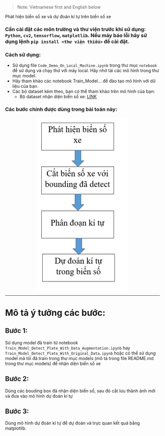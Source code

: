 > Note: Vietnamese first and English below

Phát hiện biển số xe và dự đoán kí tự trên biển số xe

### Cần cài đặt các môn trường và thư viện trước khi sử dụng: `Python`, `cv2`, `tensorflow`, `matplotlib`. Nếu máy báo lỗi hãy sử dụng lệnh `pip install <thư viện thiếu>` để cài đặt.

### Cách sử dụng:

- Sử dụng file `Code_Demo_On_Local_Machine.ipynb` trong thư mục `notebook` để sử dụng và chạy thử với máy local.
  Hãy nhớ tải các mô hình trong thư mục model.
- Hãy tham khảo các notebook Train_Model... để đào tạo mô hình với dữ liệu của bạn.
- Các bộ dataset kèm theo, bạn có thể tham khảo trên mô hình của bạn:
  - Bộ dataset nhận diện biển số xe: [LINK](https://1drv.ms/f/c/131c537c95a10340/EmLMfz6nW55JqqGLO4BTZMcB4ooYr3uPofO46sWlmY4QEg?e=zkOHgh)

### Các bước chính được dùng trong bài toán này:

<p align="center"><img src="https://raw.githubusercontent.com/khacluat03/License-Plate-Recognition-And-License-Plate-Character-Prediction/refs/heads/master/image.png" width="300"></p>

---
# Mô tả ý tưởng các bước:

## Bước 1:

Sử dụng model đã train từ notebook `Train_Model_Detect_Plate_With_Data_Augmentation.ipynb` hay `Train_Model_Detect_Plate_With_Original_Data.ipynb` hoặc có thể sử dụng model mà tôi đã train trong thư mục models (mô tả trong file README.md trong thư mục models) để nhận diện biển số xe
## Bước 2:

Dùng các bouding box đã nhận diện biển số, sau đó cắt lưu thành ảnh mới và đưa vào mô hình dự đoán kí tự
## Bước 3:

Dùng mô hình dự đoán kí tự để dự đoán và trực quan kết quả bằng matplotlib.
